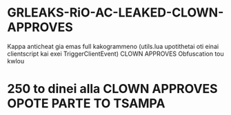 # GRLEAKS-RiO-AC-LEAKED-CLOWN-APPROVES
Kappa anticheat gia emas full kakogrammeno (utils.lua upotithetai oti einai clientscript kai exei TriggerClientEvent) CLOWN APPROVES
Obfuscation tou kwlou 



# 250 to dinei alla CLOWN APPROVES OPOTE PARTE TO TSAMPA

